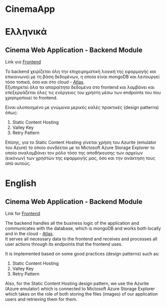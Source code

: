 # CinemaApp

# Ελληνικά

## Cinema Web Application -  Backend Module

Link για [Frontend](https://github.com/George-Anto/cinema-app_frontend)

Το backend χειρίζεται όλη την επιχειρηματική λογική της εφαρμογής και επικοινωνεί με τη βάση δεδομένων, η οποία είναι mongoDB και λειτουργεί τόσο τοπικά, όσο και στο cloud - [Atlas](https://www.mongodb.com/cloud/atlas/lp/try4?utm_source=google&utm_campaign=search_gs_pl_evergreen_atlas_core_prosp-brand_gic-null_ww-multi_ps-all_desktop_eng_lead&utm_term=mongodb%20atlas&utm_medium=cpc_paid_search&utm_ad=e&utm_ad_campaign_id=12212624584&adgroup=115749713503&gclid=Cj0KCQiAmaibBhCAARIsAKUlaKRB-jFc7aPlOBcSVZwBc_3mdY1tFdxtHdb8tCQ5qnV0W8yWu38mZkYaAoCjEALw_wcB).<br/>
Εξυπηρετεί όλα τα απαραίτητα δεδομένα στο frontend και λαμβάνει και επεξεργάζεται όλες τις ενέργειες του χρήστη μέσω των endpoints του που χρησιμοποιεί το frontend.

Είναι υλοποιημένο με γνώμονα μερικές καλές πρακτικές (design patterns) όπως: <br/>
  1. Static Content Hosting 
  2. Valley Key
  3. Retry Pattern 
  
Επίσης, για το Static Content Hosting γίνεται χρήση του Azurite (emulator του Azure) το οποίο συνδέεται με το Mictosoft Azure Storage Explorer 
το οποίο αναλαμβάνει τον ρόλο τόσο της αποθήκευσης των αρχείων (εικόνων) των χρηστών της εφαρμογής μας, όσο και την ανάκτηση τους από αυτούς.  

# English

## Cinema Web Application - Backend Module

Link for [Frontend](https://github.com/George-Anto/cinema-app_frontend)

The backend handles all the business logic of the application and communicates with the database, which is mongoDB and works both locally and in the cloud - [Atlas](https://www.mongodb.com/cloud/atlas/lp/try4?utm_source=google&utm_campaign=search_gs_pl_evergreen_atlas_core_prosp-brand_gic-null_ww-multi_ps-all_desktop_eng_lead&utm_term=mongodb%20atlas&utm_medium=cpc_paid_search&utm_ad=e&utm_ad_campaign_id=12212624584&adgroup=115749713503&gclid=Cj0KCQiAmaibBhCAARIsAKUlaKRB-jFc7aPlOBcSVZwBc_3mdY1tFdxtHdb8tCQ5qnV0W8yWu38mZkYaAoCjEALw_wcB).<br/>
It serves all necessary data to the frontend and receives and processes all user actions through its endpoints that the frontend uses.

It is implemented based on some good practices (design patterns) such as: <br/>
  1. Static Content Hosting
  2. Valley Key
  3. Retry Pattern
  
Also, for the Static Content Hosting design pattern, we use the Azurite (Azure emulator) which is connected to Mictosoft Azure Storage Explorer
which takes on the role of both storing the files (images) of our application users and retrieving them for them.
